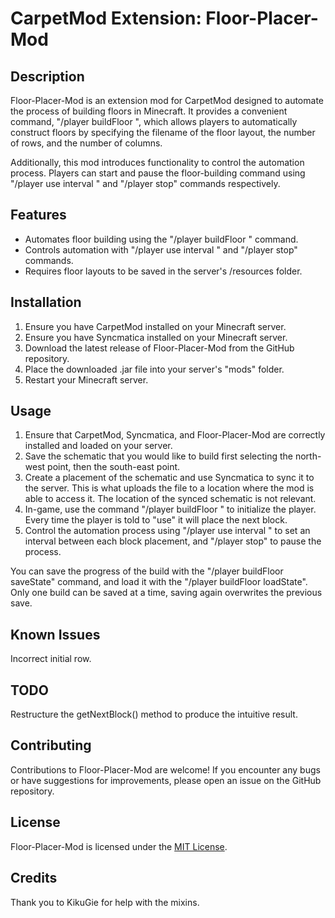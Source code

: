 # CarpetMod Extension: Floor-Placer-Mod

## Description
Floor-Placer-Mod is an extension mod for CarpetMod designed to automate the process of building floors in Minecraft. It provides a convenient command, "/player <name> buildFloor <filename> <rows> <columns>", which allows players to automatically construct floors by specifying the filename of the floor layout, the number of rows, and the number of columns.

Additionally, this mod introduces functionality to control the automation process. Players can start and pause the floor-building command using "/player <name> use interval <interval>" and "/player <name> stop" commands respectively.

## Features
- Automates floor building using the "/player <name> buildFloor <filename> <rows> <columns>" command.
- Controls automation with "/player <name> use interval <interval>" and "/player <name> stop" commands.
- Requires floor layouts to be saved in the server's /resources folder.

## Installation
1. Ensure you have CarpetMod installed on your Minecraft server.
2. Ensure you have Syncmatica installed on your Minecraft server.
3. Download the latest release of Floor-Placer-Mod from the GitHub repository.
4. Place the downloaded .jar file into your server's "mods" folder.
5. Restart your Minecraft server.

## Usage
1. Ensure that CarpetMod, Syncmatica, and Floor-Placer-Mod are correctly installed and loaded on your server.
2. Save the schematic that you would like to build first selecting the north-west point, then the south-east point.
3. Create a placement of the schematic and use Syncmatica to sync it to the server. This is what uploads the file to a location where the mod is able to access it. The location of the synced schematic is not relevant. 
4. In-game, use the command "/player <name> buildFloor <schematic-name> <rows> <columns>" to initialize the player. Every time the player is told to "use" it will place the next block.
5. Control the automation process using "/player <name> use interval <interval>" to set an interval between each block placement, and "/player <name> stop" to pause the process.

You can save the progress of the build with the "/player <name> buildFloor saveState" command, and load it with the "/player <name> buildFloor loadState". Only one build can be saved at a time, saving again overwrites the previous save.

## Known Issues
Incorrect initial row.

## TODO
Restructure the getNextBlock() method to produce the intuitive result. 

## Contributing
Contributions to Floor-Placer-Mod are welcome! If you encounter any bugs or have suggestions for improvements, please open an issue on the GitHub repository.

## License
Floor-Placer-Mod is licensed under the [MIT License](LICENSE).

## Credits
Thank you to KikuGie for help with the mixins.
